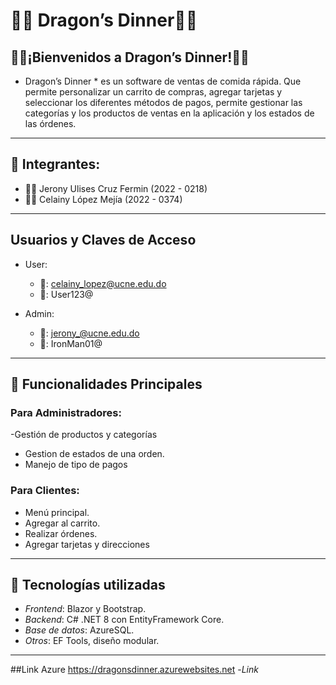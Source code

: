 
#  🍔🍔 Dragon’s Dinner🍔🍔 

##  🍔🍟¡Bienvenidos a Dragon’s Dinner!🍟🍔

* Dragon’s Dinner * es un software de ventas de comida rápida. Que permite personalizar un carrito de compras, agregar tarjetas   y seleccionar los diferentes métodos de pagos, permite gestionar las categorías y los productos de ventas en la aplicación y los estados de las órdenes.

---

## 👥 Integrantes:
- 👨‍💻 Jerony Ulises Cruz Fermin (2022 - 0218)
- 👨‍💻 Celainy López Mejía (2022 - 0374)

---

## Usuarios y Claves de Acceso
- User:
  - 👤: celainy_lopez@ucne.edu.do
  - 🔑: User123@

- Admin:
  - 👤: jerony_@ucne.edu.do
  - 🔑: IronMan01@
---

## 📝 Funcionalidades Principales
### Para Administradores:

-Gestión de productos y categorías
- Gestion de estados de una orden.
- Manejo de tipo de pagos

### Para Clientes:

- Menú principal.
- Agregar al carrito.
- Realizar órdenes.
- Agregar tarjetas y direcciones

---

## 🚀 Tecnologías utilizadas

- *Frontend*: Blazor y Bootstrap.
- *Backend*: C# .NET 8 con EntityFramework Core.
- *Base de datos*: AzureSQL.
- *Otros*: EF Tools, diseño modular.

---
##Link Azure
https://dragonsdinner.azurewebsites.net
-*Link*

